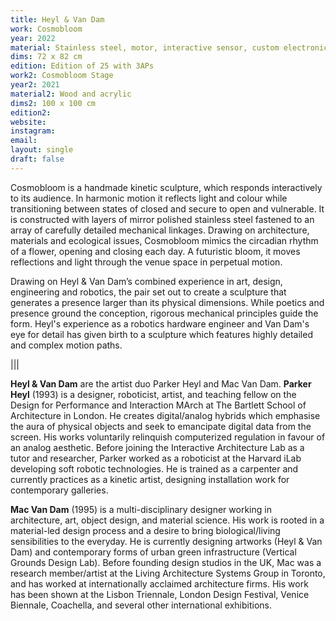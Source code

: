 ```yaml
---
title: Heyl & Van Dam
work: Cosmobloom
year: 2022
material: Stainless steel, motor, interactive sensor, custom electronics, DC power supply
dims: 72 x 82 cm
edition: Edition of 25 with 3APs
work2: Cosmobloom Stage 
year2: 2021
material2: Wood and acrylic
dims2: 100 x 100 cm
edition2:
website: 
instagram:
email:
layout: single
draft: false
---
```


Cosmobloom is a handmade kinetic sculpture, which responds interactively to its audience. In harmonic motion it reflects light and colour while transitioning between states of closed and secure to open and vulnerable. It is constructed with layers of mirror polished stainless steel fastened to an array of carefully detailed mechanical linkages. Drawing on architecture, materials and ecological issues, Cosmobloom mimics the circadian rhythm of a flower, opening and closing each day. A futuristic bloom, it moves reflections and light through the venue space in perpetual motion.

Drawing on Heyl & Van Dam’s combined experience in art, design, engineering and robotics, the pair set out to create a sculpture that generates a presence larger than its physical dimensions. While poetics and presence ground the conception, rigorous mechanical principles guide the form. Heyl's experience as a robotics hardware engineer and Van Dam's eye for detail has given birth to a sculpture which features highly detailed and complex motion paths.

|||

<b>Heyl & Van Dam</b>  are the artist duo Parker Heyl and Mac Van Dam. <b>Parker Heyl</b> (1993) is a designer, roboticist, artist, and teaching fellow on the Design for Performance and Interaction MArch at The Bartlett School of Architecture in London. He creates digital/analog hybrids which emphasise the aura of physical objects and seek to emancipate digital data from the screen. His works voluntarily relinquish computerized regulation in favour of an analog aesthetic. Before joining the Interactive Architecture Lab as a tutor and researcher, Parker worked as a roboticist at the Harvard iLab developing soft robotic technologies. He is trained as a carpenter and currently practices as a kinetic artist, designing installation work for contemporary galleries.

<b>Mac Van Dam</b> (1995) is a multi-disciplinary designer working in architecture, art, object design, and material science. His work is rooted in a material-led design process and a desire to bring biological/living sensibilities to the everyday. He is currently designing artworks (Heyl & Van Dam) and contemporary forms of urban green infrastructure (Vertical Grounds Design Lab). Before founding design studios in the UK, Mac was a research member/artist at the Living Architecture Systems Group in Toronto, and has worked at internationally acclaimed architecture firms. His work has been shown at the Lisbon Triennale, London Design Festival, Venice Biennale, Coachella, and several other international exhibitions.

